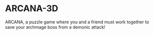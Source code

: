 # ARCANA-3D
ARCANA, a puzzle game where you and a friend must work together to save your archmage boss from a demonic attack!
